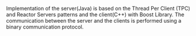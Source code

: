 Implementation of the server(Java) is based on the Thread Per Client (TPC) and Reactor Servers patterns and the client(C++) with Boost Library. The communication between the server and the clients is performed using a binary communication protocol.
